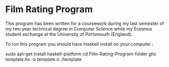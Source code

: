 Film Rating Program
===================

This program has been written for a coursework
during my last semester of my two year 
technical degree in Computer Science while 
my Erasmus student exchange at the University 
of Portsmouth (England).

To run this program you should have Haskell
install on your computer :

sudo apt-get install haskell-platform
cd Film-Rating-Program-folder
ghc template.hs -o template.o
./template
